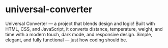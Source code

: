 # universal-converter
Universal Converter — a project that blends design and logic! Built with HTML, CSS, and JavaScript, it converts distance, temperature, weight, and time with a modern touch, dark mode, and responsive design. Simple, elegant, and fully functional — just how coding should be.
